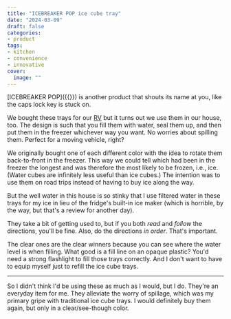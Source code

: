 ```yaml
---
title: "ICEBREAKER POP ice cube tray"
date: "2024-03-09"
draft: false
categories:
- product
tags:
- kitchen
- convenience
- innovative
cover:
  image: ""
---
```

[ICEBREAKER POP]({{<amazon B09VRH86S2>}}) is another product that shouts its name at you, like the caps lock key is stuck on.
<!--more-->
We bought these trays for our [RV](http://rangeline.info) but it turns out we use them in our house, too. The design is such that you fill them with water, seal them up, and then put them in the freezer whichever way you want. No worries about spilling them. Perfect for a moving vehicle, right?

We originally bought one of each different color with the idea to rotate them back-to-front in the freezer. This way we could tell which had been in the freezer the longest and was therefore the most likely to be frozen, i.e., ice. (Water cubes are infinitely less useful than ice cubes.) The intention was to use them on road trips instead of having to buy ice along the way.

But the well water in this house is so stinky that I use filtered water in these trays for my ice in lieu of the fridge's built-in ice maker (which is horrible, by the way, but that's a review for another day).

They take a bit of getting used to, but if you both *read* and *follow* the directions, you'll be fine. Also, do the directions *in order*. That's important.

The clear ones are the clear winners because you can see where the water level is when filling. What good is a fill line on an opaque plastic? You'd need a strong flashlight to fill those trays correctly. And I don't want to have to equip myself just to refill the ice cube trays.

---

So I didn't think I'd be using these as much as I would, but I do. They're an everyday item for me. They alleviate the worry of spillage, which was my primary gripe with traditional ice cube trays. I would definitely buy them again, but only in a clear/see-though color.